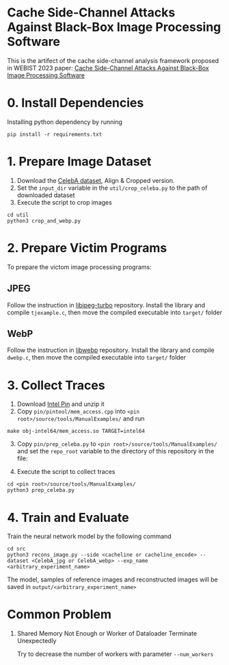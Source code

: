 # Cache Side-Channel Attacks Against Black-Box Image Processing Software
This is the artifect of the cache side-channel analysis framework proposed in WEBIST 2023 paper:  [Cache Side-Channel Attacks Against Black-Box Image Processing Software]()

# 0. Install Dependencies
Installing python dependency by running

```shell
pip install -r requirements.txt
```

# 1. Prepare Image Dataset
1. Download the [CelebA dataset](https://mmlab.ie.cuhk.edu.hk/projects/CelebA.html), Align & Cropped version.
2. Set the `input_dir` variable in the `util/crop_celeba.py` to the path of downloaded dataset
3. Execute the script to crop images

```shell
cd util
python3 crop_and_webp.py
```

# 2. Prepare Victim Programs
To prepare the victom image processing programs: 
## JPEG
Follow the instruction in [libjpeg-turbo](https://github.com/libjpeg-turbo/libjpeg-turbo) repository. Install the library and compile `tjexample.c`, then move the compiled executable into `target/` folder
## WebP
Follow the instruction in [libwebp](https://github.com/webmproject/libwebp) repository. Install the library and compile `dwebp.c`, then move the compiled executable into `target/` folder

# 3. Collect Traces
1. Download [Intel Pin](https://www.intel.com/content/www/us/en/developer/articles/tool/pin-a-dynamic-binary-instrumentation-tool.html) and unzip it
2. Copy `pin/pintool/mem_access.cpp` into `<pin root>/source/tools/ManualExamples/` and run
```shell
make obj-intel64/mem_access.so TARGET=intel64
```

3. Copy `pin/prep_celeba.py` to `<pin root>/source/tools/ManualExamples/` and set the `repo_root` variable to the directory of this repository in the file:

4. Execute the script to collect traces
```shell
cd <pin root>/source/tools/ManualExamples/
python3 prep_celeba.py
```

# 4. Train and Evaluate
Train the neural network model by the following command
```shell
cd src
python3 recons_image.py --side <cacheline or cacheline_encode> --dataset <CelebA_jpg or CelebA_webp> --exp_name <arbitrary_experiment_name>
```
The model, samples of reference images and reconstructed images will be saved in `output/<arbitrary_experiment_name>`

# Common Problem

1.  Shared Memory Not Enough or Worker of Dataloader Terminate Unexpectedly

    Try to decrease the number of workers with parameter `--num_workers`